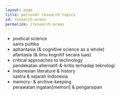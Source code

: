 ```yaml
---
layout: page
title: personal research topics
id: research-areas
permalink: /research-areas
---
```


- poetical science <br /> sains puitika
- aphantasia (& cognitive science as a whole) <br /> afantasia (& ilmu kognitif secara luas)
- critical approaches to technology <br /> pendekatan alternatif-&-kritis terhadap teknologi
- Indonesian literature & history <br /> sastra & sejarah Indonesia
- memory- & archive-keeping <br /> perawatan ingatan[memori] & pengarsipan

<style>
  .wrapper {
    font-size: 0.9em;
  }
</style>